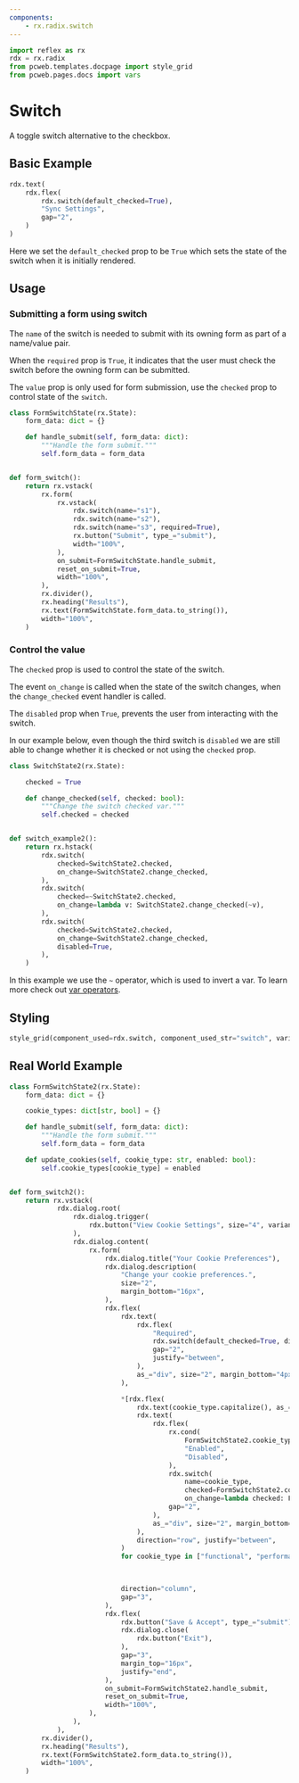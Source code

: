 ```yaml
---
components:
    - rx.radix.switch
---
```


```python exec
import reflex as rx
rdx = rx.radix
from pcweb.templates.docpage import style_grid
from pcweb.pages.docs import vars
```

# Switch


A toggle switch alternative to the checkbox.

## Basic Example

```python demo
rdx.text(
    rdx.flex(
        rdx.switch(default_checked=True),
        "Sync Settings",
        gap="2",
    )
)

```

Here we set the `default_checked` prop to be `True` which sets the state of the switch when it is initially rendered.

## Usage


### Submitting a form using switch

The `name` of the switch is needed to submit with its owning form as part of a name/value pair.

When the `required` prop is `True`, it indicates that the user must check the switch before the owning form can be submitted.

The `value` prop is only used for form submission, use the `checked` prop to control state of the `switch`.

```python demo exec
class FormSwitchState(rx.State):
    form_data: dict = {}

    def handle_submit(self, form_data: dict):
        """Handle the form submit."""
        self.form_data = form_data


def form_switch():
    return rx.vstack(
        rx.form(
            rx.vstack(
                rdx.switch(name="s1"),
                rdx.switch(name="s2"),
                rdx.switch(name="s3", required=True),
                rx.button("Submit", type_="submit"),
                width="100%",
            ),
            on_submit=FormSwitchState.handle_submit,
            reset_on_submit=True,
            width="100%",
        ),
        rx.divider(),
        rx.heading("Results"),
        rx.text(FormSwitchState.form_data.to_string()),
        width="100%",
    )
```



### Control the value

The `checked` prop is used to control the state of the switch. 

The event `on_change` is called when the state of the switch changes, when the `change_checked` event handler is called.

The `disabled` prop when `True`, prevents the user from interacting with the switch.

In our example below, even though the third switch is `disabled` we are still able to change whether it is checked or not using the `checked` prop. 


```python demo exec
class SwitchState2(rx.State):

    checked = True

    def change_checked(self, checked: bool):
        """Change the switch checked var."""
        self.checked = checked


def switch_example2():
    return rx.hstack(
        rdx.switch(
            checked=SwitchState2.checked,
            on_change=SwitchState2.change_checked,
        ),
        rdx.switch(
            checked=~SwitchState2.checked,
            on_change=lambda v: SwitchState2.change_checked(~v),
        ),
        rdx.switch(
            checked=SwitchState2.checked,
            on_change=SwitchState2.change_checked,
            disabled=True,
        ),
    )
```

In this example we use the `~` operator, which is used to invert a var. To learn more check out [var operators]({vars.var_operations.path}).



## Styling

```python eval
style_grid(component_used=rdx.switch, component_used_str="switch", variants=["classic", "surface", "soft"], disabled=True, default_checked=True)
```


## Real World Example


```python demo exec
class FormSwitchState2(rx.State):
    form_data: dict = {}

    cookie_types: dict[str, bool] = {}

    def handle_submit(self, form_data: dict):
        """Handle the form submit."""
        self.form_data = form_data

    def update_cookies(self, cookie_type: str, enabled: bool):
        self.cookie_types[cookie_type] = enabled


def form_switch2():
    return rx.vstack(
            rdx.dialog.root(
                rdx.dialog.trigger(
                    rdx.button("View Cookie Settings", size="4", variant="outline")
                ),
                rdx.dialog.content(
                    rx.form(
                        rdx.dialog.title("Your Cookie Preferences"),
                        rdx.dialog.description(
                            "Change your cookie preferences.",
                            size="2",
                            margin_bottom="16px",
                        ),
                        rdx.flex(
                            rdx.text(
                                rdx.flex(
                                    "Required",
                                    rdx.switch(default_checked=True, disabled=True, name="required"),
                                    gap="2",
                                    justify="between",
                                ),
                                as_="div", size="2", margin_bottom="4px", weight="bold",
                            ),

                            *[rdx.flex(
                                rdx.text(cookie_type.capitalize(), as_="div", size="2", margin_bottom="4px", weight="bold"),
                                rdx.text(
                                    rdx.flex(
                                        rx.cond(
                                            FormSwitchState2.cookie_types[cookie_type],
                                            "Enabled",
                                            "Disabled",
                                        ),
                                        rdx.switch(
                                            name=cookie_type, 
                                            checked=FormSwitchState2.cookie_types[cookie_type], 
                                            on_change=lambda checked: FormSwitchState2.update_cookies(cookie_type, checked)),
                                        gap="2",
                                    ),
                                    as_="div", size="2", margin_bottom="4px", weight="bold",
                                ),
                                direction="row", justify="between",
                            )
                            for cookie_type in ["functional", "performance", "analytics", "advertisement", "others"]],


                            
                            direction="column",
                            gap="3",
                        ),
                        rdx.flex(
                            rdx.button("Save & Accept", type_="submit"),
                            rdx.dialog.close(
                                rdx.button("Exit"),
                            ),
                            gap="3",
                            margin_top="16px",
                            justify="end",
                        ),
                        on_submit=FormSwitchState2.handle_submit,
                        reset_on_submit=True,
                        width="100%",
                    ),
                ),
            ),
        rx.divider(),
        rx.heading("Results"),
        rx.text(FormSwitchState2.form_data.to_string()),
        width="100%",
    )
```
